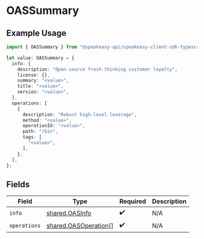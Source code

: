 # OASSummary

## Example Usage

```typescript
import { OASSummary } from "@speakeasy-api/speakeasy-client-sdk-typescript/sdk/models/shared";

let value: OASSummary = {
  info: {
    description: "Open-source fresh-thinking customer loyalty",
    license: {},
    summary: "<value>",
    title: "<value>",
    version: "<value>",
  },
  operations: [
    {
      description: "Robust high-level leverage",
      method: "<value>",
      operationId: "<value>",
      path: "/bin",
      tags: [
        "<value>",
      ],
    },
  ],
};
```

## Fields

| Field                                                               | Type                                                                | Required                                                            | Description                                                         |
| ------------------------------------------------------------------- | ------------------------------------------------------------------- | ------------------------------------------------------------------- | ------------------------------------------------------------------- |
| `info`                                                              | [shared.OASInfo](../../../sdk/models/shared/oasinfo.md)             | :heavy_check_mark:                                                  | N/A                                                                 |
| `operations`                                                        | [shared.OASOperation](../../../sdk/models/shared/oasoperation.md)[] | :heavy_check_mark:                                                  | N/A                                                                 |